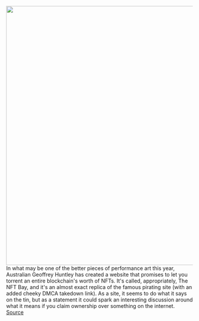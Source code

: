 <img src='https://cdn.vox-cdn.com/thumbor/Hf3_23Dp9xEUOpDkqaxlSAZteKA=/0x0:2028x1246/1200x800/filters:focal(849x269:1173x593)/cdn.vox-cdn.com/uploads/chorus_image/image/70163255/Screen_Shot_2021_11_18_at_14.21.58.0.png' width='700px' /><br/>
In what may be one of the better pieces of performance art this year, Australian Geoffrey Huntley has created a website that promises to let you torrent an entire blockchain's worth of NFTs. It's called, appropriately, The NFT Bay, and it's an almost exact replica of the famous pirating site (with an added cheeky DMCA takedown link). As a site, it seems to do what it says on the tin, but as a statement it could spark an interesting discussion around what it means if you claim ownership over something on the internet.
<a href='https://www.theverge.com/2021/11/18/22790131/nft-bay-pirating-digital-ownership-piracy-crypto-art-right-click'> Source <a/>
